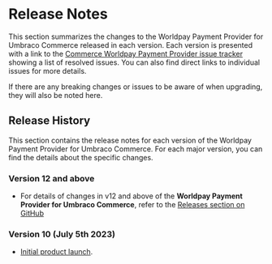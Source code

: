 # Release Notes

This section summarizes the changes to the Worldpay Payment Provider for Umbraco Commerce released in each version. Each version is presented with a link to the [Commerce Worldpay Payment Provider issue tracker](https://github.com/umbraco/Umbraco.Commerce.PaymentProviders.Worldpay/issues) showing a list of resolved issues. You can also find direct links to individual issues for more details.

If there are any breaking changes or issues to be aware of when upgrading, they will also be noted here.

## Release History

This section contains the release notes for each version of the Worldpay Payment Provider for Umbraco Commerce. For each major version, you can find the details about the specific changes.

### Version 12 and above

* For details of changes in v12 and above of the **Worldpay Payment Provider for Umbraco Commerce**, refer to the [Releases section on GitHub](https://github.com/umbraco/Umbraco.Commerce.PaymentProviders.Worldpay/releases)

### Version 10 (July 5th 2023)

* [Initial product launch](https://umbraco.com/blog/umbraco-commerce-release/).
